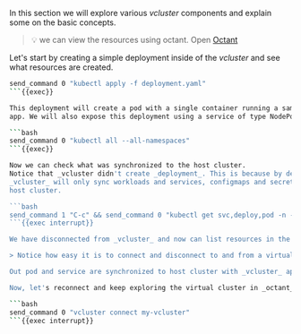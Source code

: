 In this section we will explore various _vcluster_ components and explain some
on the basic concepts.

> 💡 we can view the resources using octant. Open
> [Octant]({{TRAFFIC_HOST1_7777}})

Let's start by creating a simple deployment inside of the _vcluster_ and see
what resources are created.

```bash
send_command 0 "kubectl apply -f deployment.yaml"
```{{exec}}

This deployment will create a pod with a single container running a sample web
app. We will also expose this deployment using a service of type NodePort.

```bash
send_command 0 "kubectl all --all-namespaces"
```{{exec}}

Now we can check what was synchronized to the host cluster.
Notice that _vcluster didn't create _deployment_. This is because by default
_vcluster_ will only sync workloads and services, configmaps and secrets to the
host cluster.

```bash
send_command 1 "C-c" && send_command 0 "kubectl get svc,deploy,pod -n --all-namespaces"
```{{exec interrupt}}

We have disconnected from _vcluster_ and now can list resources in the host cluster.

> Notice how easy it is to connect and disconnect to and from a virtual cluster

Out pod and service are synchronized to host cluster with _vcluster_ applying naming convention to avoid name collisions.

Now, let's reconnect and keep exploring the virtual cluster in _octant_

```bash
send_command 0 "vcluster connect my-vcluster"
```{{exec interrupt}}

